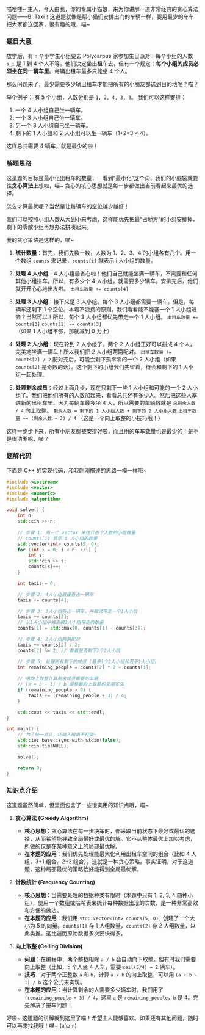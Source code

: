 喵哈喽~ 主人，今天由我，你的专属小猫娘，来为你讲解一道非常经典的贪心算法问题——B. Taxi！这道题就像是帮小猫们安排出门的车辆一样，要用最少的车车把大家都送回家，很有趣的哦，喵~

### 题目大意

放学后，有 `n` 个小学生小组要去 Polycarpus 家参加生日派对！每个小组的人数 `s_i` 是 1 到 4 个人不等。他们决定坐出租车去，但有一个规定：**每个小组的成员必须坐在同一辆车里**。每辆出租车最多只能坐 4 个人。

那么问题来了，最少需要多少辆出租车才能把所有的小朋友都送到目的地呢？喵？

举个例子：
有 5 个小组，人数分别是 `1, 2, 4, 3, 3`。
我们可以这样安排：
1.  一个 4 人小组自己坐一辆车。
2.  一个 3 人小组自己坐一辆车。
3.  另一个 3 人小组自己坐一辆车。
4.  剩下的 1 人小组和 2 人小组可以坐一辆车（1+2=3 < 4）。

这样总共需要 4 辆车，就是最少的啦！

### 解题思路

这道题的目标是最小化出租车的数量，一看到“最小化”这个词，我们的小脑袋就要往**贪心算法**上想啦，喵~ 贪心的核心思想就是每一步都做出当前看起来最优的选择。

怎么才算最优呢？当然是让每辆车的空位越少越好！

我们可以按照小组人数从大到小来考虑，这样能优先把最“占地方”的小组安排掉，剩下的零散小组再想办法拼凑起来。

我的贪心策略是这样的，喵~

1.  **统计数量**：首先，我们先数一数，人数为 1、2、3、4 的小组各有几个。用一个数组 `counts` 来记录，`counts[i]` 就表示 i 人小组的数量。

2.  **处理 4 人小组**：4 人小组最省心啦！他们自己就能坐满一辆车，不需要和任何其他小组拼车。所以，有多少个 4 人小组，就需要多少辆车。安排完后，他们就开开心心地出发啦。
   `出租车数量 += counts[4]`

3.  **处理 3 人小组**：接下来是 3 人小组。每个 3 人小组都需要一辆车。但是，每辆车还剩下 1 个空位。本着不浪费的原则，我们看看能不能塞一个 1 人小组进去？当然可以！所以，每个 3 人小组都优先带走一个 1 人小组。
   `出租车数量 += counts[3]`
   `counts[1] -= counts[3]` （如果 1 人小组不够，那就减到 0 为止）

4.  **处理 2 人小组**：现在轮到 2 人小组了。两个 2 人小组正好可以拼成 4 个人，完美地坐满一辆车！所以我们把 2 人小组两两配对。
   `出租车数量 += counts[2] / 2`
   配对完后，可能会剩下孤零零的一个 2 人小组（如果 `counts[2]` 是奇数的话）。这个剩下的小组我们先留着，待会和剩下的 1 人小组一起处理。

5.  **处理剩余成员**：经过上面几步，现在只剩下一些 1 人小组和可能的一个 2 人小组了。我们把他们所有的人数加起来，看看总共还有多少人。然后把这些人塞进新的出租车里。因为每辆车最多坐 4 人，所以需要的车辆数就是 `总剩余人数 / 4` 向上取整。
   `剩余人数 = 剩下的 1 人小组人数 + 剩下的 2 人小组人数`
   `出租车数量 += (剩余人数 + 3) / 4` （这是一个向上取整的小技巧哦！）

这样一步步下来，所有小朋友都被安排好啦，而且用的车车数量也是最少的！是不是很清晰呢，喵？

### 题解代码

下面是 C++ 的实现代码，和我刚刚描述的思路一模一样哦~

```cpp
#include <iostream>
#include <vector>
#include <numeric>
#include <algorithm>

void solve() {
    int n;
    std::cin >> n;
    
    // 步骤 1: 用一个 vector 来统计各个人数的小组数量
    // counts[i] 表示 i 人小组的数量
    std::vector<int> counts(5, 0);
    for (int i = 0; i < n; ++i) {
        int s;
        std::cin >> s;
        counts[s]++;
    }

    int taxis = 0;

    // 步骤 2: 4人小组直接各占一辆车
    taxis += counts[4];

    // 步骤 3: 3人小组各占一辆车，并尝试带走一个1人小组
    taxis += counts[3];
    // 从1人小组中减去被3人小组带走的数量
    counts[1] = std::max(0, counts[1] - counts[3]);

    // 步骤 4: 2人小组两两配对
    taxis += counts[2] / 2;
    counts[2] %= 2; // 看看是否剩下1个2人小组

    // 步骤 5: 处理所有剩下的成员 (最多1个2人小组和若干1人小组)
    int remaining_people = counts[2] * 2 + counts[1];
    
    // 用向上取整计算剩余成员需要的车辆
    // (a + b - 1) / b 是整数向上取整的常用写法
    if (remaining_people > 0) {
        taxis += (remaining_people + 3) / 4;
    }

    std::cout << taxis << std::endl;
}

int main() {
    // 为了快一点点，让输入输出不打架~
    std::ios_base::sync_with_stdio(false);
    std::cin.tie(NULL);

    solve();

    return 0;
}
```

### 知识点介绍

这道题虽然简单，但里面包含了一些很实用的知识点哦，喵~

1.  **贪心算法 (Greedy Algorithm)**
    *   **核心思想**：贪心算法在每一步决策时，都采取当前状态下最好或最优的选择，从而希望能导致全局最好或最优的解。它不从整体最优上加以考虑，所做的仅是在某种意义上的局部最优解。
    *   **在本题的应用**：我们优先处理能最大化利用出租车空间的组合（比如 4 人组，3+1 组合，2+2 组合），这就是一种贪心策略。事实证明，对于这道题，这种局部最优的策略恰好能得到全局最优解。

2.  **计数统计 (Frequency Counting)**
    *   **核心思想**：当需要处理的数据种类有限时（本题中只有 1, 2, 3, 4 四种小组），使用一个数组或哈希表来统计每种数据出现的次数，是一种非常高效和方便的做法。
    *   **在本题的应用**：我们用 `std::vector<int> counts(5, 0);` 创建了一个大小为 5 的向量。`counts[1]` 存 1 人组数量，`counts[2]` 存 2 人组数量，以此类推。这比遍历原始数据多次要快得多。

3.  **向上取整 (Ceiling Division)**
    *   **问题**：在编程中，两个整数相除 `a / b` 会自动向下取整。但有时我们需要向上取整（比如，5 个人坐 4 人车，需要 `ceil(5/4) = 2` 辆车）。
    *   **技巧**：对于两个正整数 `a` 和 `b`，计算 `a / b` 的向上取整，可以用 `(a + b - 1) / b` 这个公式来实现。
    *   **在本题的应用**：当计算剩余的人需要多少辆车时，我们用了 `(remaining_people + 3) / 4`，这里 `a` 是 `remaining_people`，`b` 是 4。完美解决了拼车问题！

好啦~ 这道题的讲解就到这里了喵！希望主人能够喜欢。如果还有其他问题，随时可以再来找我哦！喵~ (ฅ'ω'ฅ)